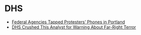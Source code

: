 # DHS
- [Federal Agencies Tapped Protesters’ Phones in Portland](https://www.thenation.com/article/politics/homeland-security-portland/)
- [DHS Crushed This Analyst for Warning About Far-Right Terror](https://www.wired.com/2012/08/dhs/)